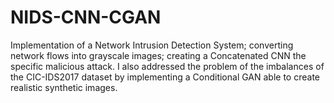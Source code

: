 # NIDS-CNN-CGAN
Implementation of a Network Intrusion Detection System; converting network flows into grayscale images; creating a Concatenated CNN the specific malicious attack. I also addressed the problem of the imbalances of the CIC-IDS2017 dataset by implementing a Conditional GAN able to create realistic synthetic images.
